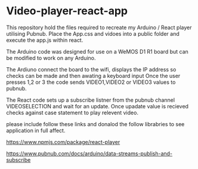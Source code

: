 # Video-player-react-app

This repository hold the files required to recreate my Arduino / React player utilising Pubnub.
Place the App.css and vidoes into a public folder and execute the app.js within react.

The Arduino code was designed for use on a WeMOS D1 R1 board but can be modified to work on any Arduino.

The Ardiuno connect the board to the wifi, displays the IP address so checks can be made and then awating a keyboard input
Once the user presses 1,2 or 3 the code sends VIDEO1,VIDEO2 or VIDEO3 values to pubnub.

The React code sets up a subscribe listner from the pubnub channel VIDEOSELECTION and wait for an update.
Once upadate value is recieved checks against case statement to play relevent video.

please include follow these links and donalod the follow librabries to see application in full affect. 

https://www.npmjs.com/package/react-player

https://www.pubnub.com/docs/arduino/data-streams-publish-and-subscribe

